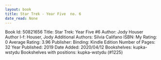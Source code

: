 ```yaml
---
layout: book
title: Star Trek - Year Five  no. 6
date_read: None
---
```


Book Id: 50821656
Title: Star Trek: Year Five #6
Author: Jody Houser
Author l-f: Houser, Jody
Additional Authors: Silvia Califano
ISBN: 
My Rating: 0
Average Rating: 3.96
Publisher: 
Binding: Kindle Edition
Number of Pages: 32
Year Published: 2019
Date Added: 2020/04/12
Bookshelves: kupka-wstydu
Bookshelves with positions: kupka-wstydu (#1225)

